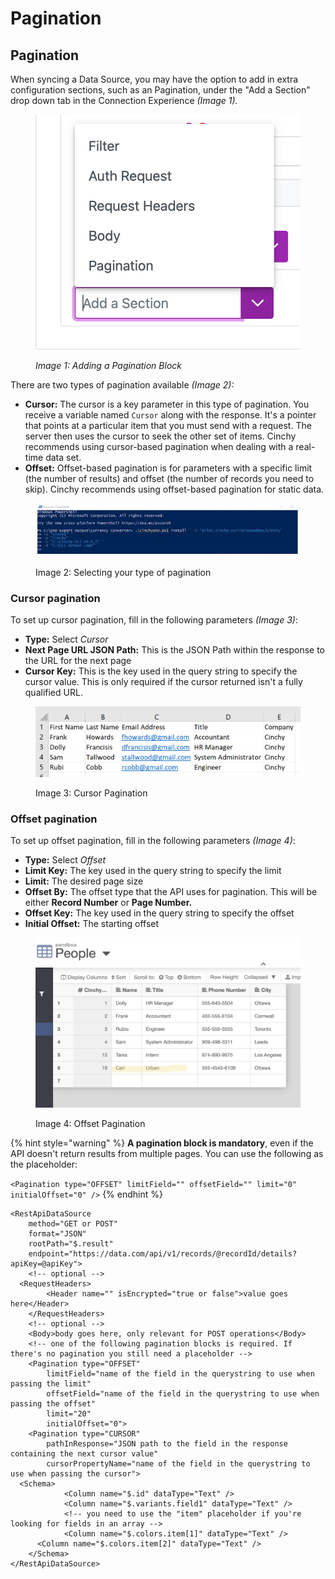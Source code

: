 # Pagination

## Pagination

When syncing a Data Source, you may have the option to add in extra configuration sections, such as an Pagination, under the "Add a Section" drop down tab in the Connection Experience _(Image 1)._

<figure><img src="../../../.gitbook/assets/image (765).png" alt=""><figcaption><p><em>Image 1: Adding a Pagination Block</em></p></figcaption></figure>

There are two types of pagination available _(Image 2):_

- **Cursor:** The cursor is a key parameter in this type of pagination. You receive a variable named `Cursor` along with the response. It's a pointer that points at a particular item that you must send with a request. The server then uses the cursor to seek the other set of items. Cinchy recommends using cursor-based pagination when dealing with a real-time data set.
- **Offset:** Offset-based pagination is for parameters with a specific limit (the number of results) and offset (the number of records you need to skip). Cinchy recommends using offset-based pagination for static data.

<figure><img src="../../../.gitbook/assets/image (402).png" alt=""><figcaption><p>Image 2: Selecting your type of pagination</p></figcaption></figure>

### Cursor pagination

To set up cursor pagination, fill in the following parameters _(Image 3)_:

- **Type:** Select _Cursor_
- **Next Page URL JSON Path:** This is the JSON Path within the response to the URL for the next page
- **Cursor Key:** This is the key used in the query string to specify the cursor value. This is only required if the cursor returned isn't a fully qualified URL.

<figure><img src="../../../.gitbook/assets/image (430).png" alt=""><figcaption><p>Image 3: Cursor Pagination</p></figcaption></figure>

### Offset pagination

To set up offset pagination, fill in the following parameters _(Image 4)_:

- **Type:** Select _Offset_
- **Limit Key:** The key used in the query string to specify the limit
- **Limit:** The desired page size
- **Offset By:** The offset type that the API uses for pagination. This will be either **Record Number** or **Page Number.**
- **Offset Key:** The key used in the query string to specify the offset
- **Initial Offset:** The starting offset

<figure><img src="../../../.gitbook/assets/image (427).png" alt=""><figcaption><p>Image 4: Offset Pagination</p></figcaption></figure>

{% hint style="warning" %}
**A pagination block is mandatory**, even if the API doesn't return results from multiple pages. You can use the following as the placeholder:

`<Pagination type="OFFSET" limitField="" offsetField="" limit="0" initialOffset="0" />`
{% endhint %}

```markup
<RestApiDataSource
    method="GET or POST"
    format="JSON"
    rootPath="$.result"
    endpoint="https://data.com/api/v1/records/@recordId/details?apiKey=@apiKey">
	<!-- optional -->
  <RequestHeaders>
		<Header name="" isEncrypted="true or false">value goes here</Header>
	</RequestHeaders>
    <!-- optional -->
	<Body>body goes here, only relevant for POST operations</Body>
	<!-- one of the following pagination blocks is required. If there's no pagination you still need a placeholder -->
	<Pagination type="OFFSET"
	    limitField="name of the field in the querystring to use when passing the limit"
	    offsetField="name of the field in the querystring to use when passing the offset"
	    limit="20"
	    initialOffset="0">
	<Pagination type="CURSOR"
	    pathInResponse="JSON path to the field in the response containing the next cursor value"
	    cursorPropertyName="name of the field in the querystring to use when passing the cursor">
  <Schema>
			<Column name="$.id" dataType="Text" />
			<Column name="$.variants.field1" dataType="Text" />
            <!-- you need to use the "item" placeholder if you're looking for fields in an array -->
			<Column name="$.colors.item[1]" dataType="Text" />
      <Column name="$.colors.item[2]" dataType="Text" />
	</Schema>
</RestApiDataSource>
```
